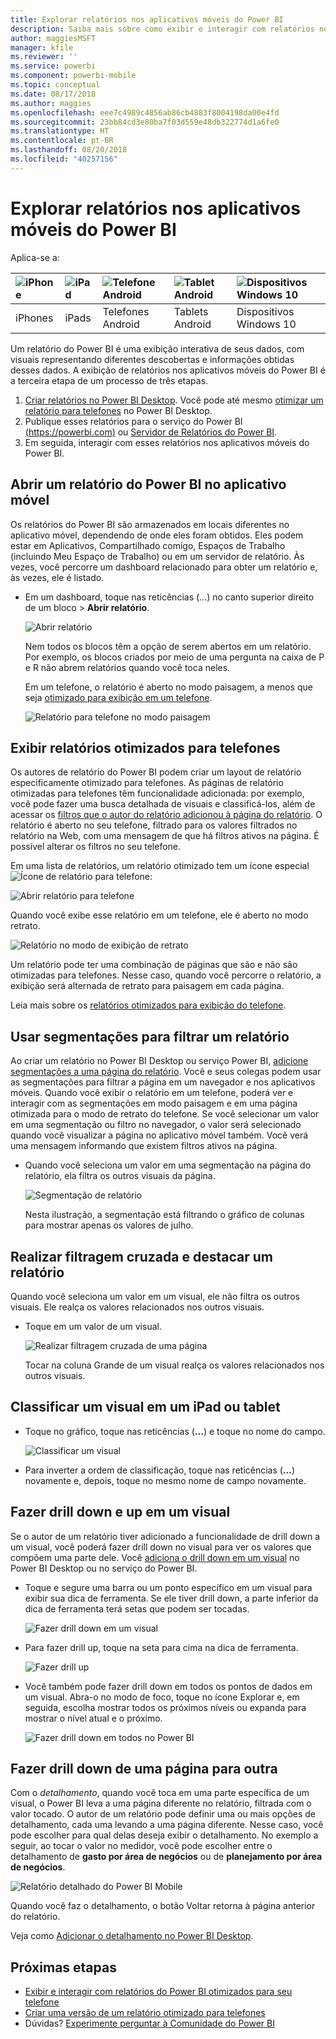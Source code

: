 ```yaml
---
title: Explorar relatórios nos aplicativos móveis do Power BI
description: Saiba mais sobre como exibir e interagir com relatórios nos aplicativos móveis do Power BI no telefone ou tablet. Você cria relatórios no serviço do Power BI ou Power BI Desktop e interage com eles nos aplicativos móveis.
author: maggiesMSFT
manager: kfile
ms.reviewer: ''
ms.service: powerbi
ms.component: powerbi-mobile
ms.topic: conceptual
ms.date: 08/17/2018
ms.author: maggies
ms.openlocfilehash: eee7c4989c4856ab86cb4883f8004198da00e4fd
ms.sourcegitcommit: 23bb84cd3e80ba7f03d559e48db322774d1a6fe0
ms.translationtype: HT
ms.contentlocale: pt-BR
ms.lasthandoff: 08/20/2018
ms.locfileid: "40257156"
---
```

# <a name="explore-reports-in-the-power-bi-mobile-apps"></a>Explorar relatórios nos aplicativos móveis do Power BI
Aplica-se a:

| ![iPhone](media/mobile-reports-in-the-mobile-apps/ios-logo-40-px.png) | ![iPad](media/mobile-reports-in-the-mobile-apps/ios-logo-40-px.png) | ![Telefone Android](media/mobile-reports-in-the-mobile-apps/android-logo-40-px.png) | ![Tablet Android](media/mobile-reports-in-the-mobile-apps/android-logo-40-px.png) | ![Dispositivos Windows 10](media/mobile-reports-in-the-mobile-apps/win-10-logo-40-px.png) |
|:--- |:--- |:--- |:--- |:--- |
| iPhones |iPads |Telefones Android |Tablets Android |Dispositivos Windows 10 |

Um relatório do Power BI é uma exibição interativa de seus dados, com visuais representando diferentes descobertas e informações obtidas desses dados. A exibição de relatórios nos aplicativos móveis do Power BI é a terceira etapa de um processo de três etapas.

1. [Criar relatórios no Power BI Desktop](desktop-report-view.md). Você pode até mesmo [otimizar um relatório para telefones](mobile-apps-view-phone-report.md) no Power BI Desktop. 
2. Publique esses relatórios para o serviço do Power BI [(https://powerbi.com)](https://powerbi.com) ou [Servidor de Relatórios do Power BI](report-server/get-started.md).  
3. Em seguida, interagir com esses relatórios nos aplicativos móveis do Power BI.

## <a name="open-a-power-bi-report-in-the-mobile-app"></a>Abrir um relatório do Power BI no aplicativo móvel
Os relatórios do Power BI são armazenados em locais diferentes no aplicativo móvel, dependendo de onde eles foram obtidos. Eles podem estar em Aplicativos, Compartilhado comigo, Espaços de Trabalho (incluindo Meu Espaço de Trabalho) ou em um servidor de relatório. Às vezes, você percorre um dashboard relacionado para obter um relatório e, às vezes, ele é listado.

* Em um dashboard, toque nas reticências (...) no canto superior direito de um bloco > **Abrir relatório**.
  
  ![Abrir relatório](media/mobile-reports-in-the-mobile-apps/power-bi-android-open-report-tile.png)
  
  Nem todos os blocos têm a opção de serem abertos em um relatório. Por exemplo, os blocos criados por meio de uma pergunta na caixa de P e R não abrem relatórios quando você toca neles. 
  
  Em um telefone, o relatório é aberto no modo paisagem, a menos que seja [otimizado para exibição em um telefone](mobile-reports-in-the-mobile-apps.md#view-reports-optimized-for-phones).
  
  ![Relatório para telefone no modo paisagem](media/mobile-reports-in-the-mobile-apps/power-bi-iphone-report-landscape.png)

## <a name="view-reports-optimized-for-phones"></a>Exibir relatórios otimizados para telefones
Os autores de relatório do Power BI podem criar um layout de relatório especificamente otimizado para telefones. As páginas de relatório otimizadas para telefones têm funcionalidade adicionada: por exemplo, você pode fazer uma busca detalhada de visuais e classificá-los, além de acessar os [filtros que o autor do relatório adicionou à página do relatório](mobile-apps-view-phone-report.md#filter-the-report-page-on-a-phone). O relatório é aberto no seu telefone, filtrado para os valores filtrados no relatório na Web, com uma mensagem de que há filtros ativos na página. É possível alterar os filtros no seu telefone.

Em uma lista de relatórios, um relatório otimizado tem um ícone especial ![Ícone de relatório para telefone](media/mobile-reports-in-the-mobile-apps/power-bi-phone-report-icon.png):

![Abrir relatório para telefone](media/mobile-reports-in-the-mobile-apps/power-bi-android-phone-report.png)

Quando você exibe esse relatório em um telefone, ele é aberto no modo retrato.

![Relatório no modo de exibição de retrato](media/mobile-reports-in-the-mobile-apps/07-power-bi-phone-report-portrait.png)

 Um relatório pode ter uma combinação de páginas que são e não são otimizadas para telefones. Nesse caso, quando você percorre o relatório, a exibição será alternada de retrato para paisagem em cada página.

Leia mais sobre os [relatórios otimizados para exibição do telefone](mobile-apps-view-phone-report.md).

## <a name="use-slicers-to-filter-a-report"></a>Usar segmentações para filtrar um relatório
Ao criar um relatório no Power BI Desktop ou serviço Power BI, [adicione segmentações a uma página do relatório](power-bi-visualization-slicers.md). Você e seus colegas podem usar as segmentações para filtrar a página em um navegador e nos aplicativos móveis. Quando você exibir o relatório em um telefone, poderá ver e interagir com as segmentações em modo paisagem e em uma página otimizada para o modo de retrato do telefone. Se você selecionar um valor em uma segmentação ou filtro no navegador, o valor será selecionado quando você visualizar a página no aplicativo móvel também. Você verá uma mensagem informando que existem filtros ativos na página.  

* Quando você seleciona um valor em uma segmentação na página do relatório, ela filtra os outros visuais da página.
  
  ![Segmentação de relatório](media/mobile-reports-in-the-mobile-apps/power-bi-android-tablet-report-slicer.png)
  
  Nesta ilustração, a segmentação está filtrando o gráfico de colunas para mostrar apenas os valores de julho.

## <a name="cross-filter-and-highlight-a-report"></a>Realizar filtragem cruzada e destacar um relatório
Quando você seleciona um valor em um visual, ele não filtra os outros visuais. Ele realça os valores relacionados nos outros visuais.

* Toque em um valor de um visual.
  
  ![Realizar filtragem cruzada de uma página](media/mobile-reports-in-the-mobile-apps/power-bi-android-tablet-report-highlight.png)
  
  Tocar na coluna Grande de um visual realça os valores relacionados nos outros visuais. 

## <a name="sort-a-visual-on-an-ipad-or-a-tablet"></a>Classificar um visual em um iPad ou tablet
* Toque no gráfico, toque nas reticências (**...**) e toque no nome do campo.
  
   ![Classificar um visual](media/mobile-reports-in-the-mobile-apps/power-bi-android-tablet-report-sort.png)
* Para inverter a ordem de classificação, toque nas reticências (**...**) novamente e, depois, toque no mesmo nome de campo novamente.

## <a name="drill-down-and-up-in-a-visual"></a>Fazer drill down e up em um visual
Se o autor de um relatório tiver adicionado a funcionalidade de drill down a um visual, você poderá fazer drill down no visual para ver os valores que compõem uma parte dele. Você [adiciona o drill down em um visual](power-bi-visualization-drill-down.md) no Power BI Desktop ou no serviço do Power BI. 

* Toque e segure uma barra ou um ponto específico em um visual para exibir sua dica de ferramenta. Se ele tiver drill down, a parte inferior da dica de ferramenta terá setas que podem ser tocadas. 
  
  ![Fazer drill down em um visual](media/mobile-reports-in-the-mobile-apps/power-bi-mobile-drill-down-tooltip.png)

* Para fazer drill up, toque na seta para cima na dica de ferramenta.
  
  ![Fazer drill up](media/mobile-reports-in-the-mobile-apps/power-bi-mobile-drill-up-tooltip.png)

* Você também pode fazer drill down em todos os pontos de dados em um visual. Abra-o no modo de foco, toque no ícone Explorar e, em seguida, escolha mostrar todos os próximos níveis ou expanda para mostrar o nível atual e o próximo.

   ![Fazer drill down em todos no Power BI](media/mobile-reports-in-the-mobile-apps/power-bi-drill-down-all.png)

## <a name="drill-through-from-one-page-to-another"></a>Fazer drill down de uma página para outra

Com o *detalhamento*, quando você toca em uma parte específica de um visual, o Power BI leva a uma página diferente no relatório, filtrada com o valor tocado. O autor de um relatório pode definir uma ou mais opções de detalhamento, cada uma levando a uma página diferente. Nesse caso, você pode escolher para qual delas deseja exibir o detalhamento. No exemplo a seguir, ao tocar o valor no medidor, você pode escolher entre o detalhamento de **gasto por área de negócios** ou de **planejamento por área de negócios**.

![Relatório detalhado do Power BI Mobile](media/mobile-reports-in-the-mobile-apps/power-bi-mobile-drill-through-it-spent-report.png)

Quando você faz o detalhamento, o botão Voltar retorna à página anterior do relatório.

Veja como [Adicionar o detalhamento no Power BI Desktop](desktop-drillthrough.md).

## <a name="next-steps"></a>Próximas etapas
* [Exibir e interagir com relatórios do Power BI otimizados para seu telefone](mobile-apps-view-phone-report.md)
* [Criar uma versão de um relatório otimizado para telefones](desktop-create-phone-report.md)
* Dúvidas? [Experimente perguntar à Comunidade do Power BI](http://community.powerbi.com/)

